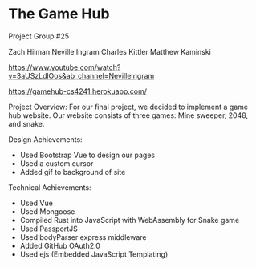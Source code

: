 # The Game Hub

Project Group #25

Zach Hilman
Neville Ingram
Charles Kittler
Matthew  Kaminski

https://www.youtube.com/watch?v=3aUSzLdlOos&ab_channel=NevilleIngram

https://gamehub-cs4241.herokuapp.com/

Project Overview: 
  For our final project, we decided to implement a game hub website. Our website consists of three games: Mine sweeper, 2048, and snake.
  
Design Achievements: 
  - Used Bootstrap Vue to design our pages
  - Used a custom cursor
  - Added gif to background of site

Technical Achievements:
  - Used Vue
  - Used Mongoose 
  - Compiled Rust into JavaScript with WebAssembly for Snake game
  - Used PassportJS
  - Used bodyParser express middleware
  - Added GitHub OAuth2.0
  - Used ejs (Embedded JavaScript Templating)
